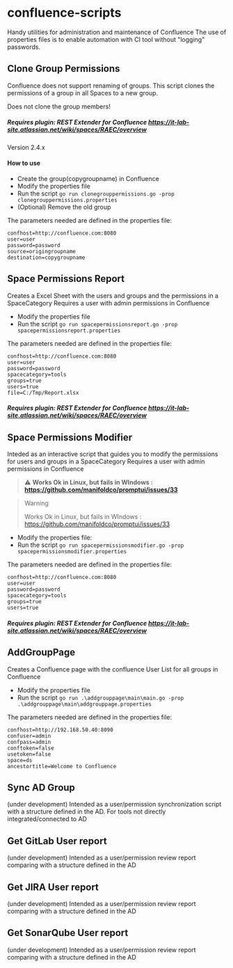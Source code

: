 # confluence-scripts
Handy utilities for administration and maintenance of Confluence
The use of properties files is to enable automation with CI tool without "logging" passwords.

## Clone Group Permissions
Confluence does not support renaming of groups.
This script clones the permissions of a group in all Spaces to a new group.

Does not clone the group members!

##### Requires plugin: REST Extender for Confluence   https://it-lab-site.atlassian.net/wiki/spaces/RAEC/overview 
Version 2.4.x 

#### How to use
* Create the group(copygroupname) in Confluence
* Modify the properties file 
* Run the script
        ```
        go run clonegrouppermissions.go -prop clonegrouppermissions.properties
        ```
* (Optional) Remove the old group 

The parameters needed are defined in the properties file:  
```
confhost=http://confluence.com:8080
user=user
password=password
source=origingroupname
destination=copygroupname
```
## Space Permissions Report
Creates a Excel Sheet with the users and groups and the permissions in a SpaceCategory
Requires a user with admin permissions in Confluence 

* Modify the properties file
* Run the script        ```
                        go run spacepermissionsreport.go -prop spacepermissionsreport.properties
                        ```
 
The parameters needed are defined in the properties file:  
```
confhost=http://confluence.com:8080
user=user
password=password
spacecategory=tools
groups=true
users=true
file=C:/Tmp/Report.xlsx
```
##### Requires plugin: REST Extender for Confluence   https://it-lab-site.atlassian.net/wiki/spaces/RAEC/overview 


## Space Permissions Modifier
Inteded as an interactive script that guides you to modify the permissions for users and groups in a SpaceCategory
Requires a user with admin permissions in Confluence 

>:warning: **Works Ok in Linux, but fails in WIndows : https://github.com/manifoldco/promptui/issues/33**

>>[!WARNING]
>Works Ok in Linux, but fails in WIndows : https://github.com/manifoldco/promptui/issues/33

* Modify the properties file:
* Run the script        ```
                        go run spacepermissionsmodifier.go -prop spacepermissionsmodifier.properties
                        ```

The parameters needed are defined in the properties file:  
```
confhost=http://confluence.com:8080
user=user
password=password
spacecategory=tools
groups=true
users=true
```
##### Requires plugin: REST Extender for Confluence   https://it-lab-site.atlassian.net/wiki/spaces/RAEC/overview 

## AddGroupPage
Creates a Confluence page with the confluence User List for all groups in Confluence

* Modify the properties file
* Run the script        ```
                        go run .\addgrouppage\main\main.go -prop .\addgrouppage\main\addgrouppage.properties
                        ```
 
The parameters needed are defined in the properties file:  
```
confhost=http://192.168.50.40:8090
confuser=admin
confpass=admin
conftoken=false
usetoken=false
space=ds
ancestortitle=Welcome to Confluence

```



## Sync AD Group
(under development)
Intended as a user/permission synchronization script with a structure defined in the AD.
For tools not directly integrated/connected to AD
## Get GitLab User report
(under development)
Intended as a user/permission review report comparing with a structure defined in the AD
## Get JIRA User report
(under development)
Intended as a user/permission review report comparing with a structure defined in the AD
## Get SonarQube User report
(under development)
Intended as a user/permission review report comparing with a structure defined in the AD

